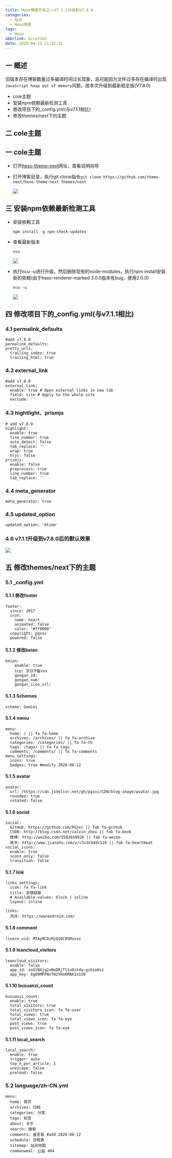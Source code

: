 ```yaml
---
title: Hexo博客开发之——V7.1.1升级到V7.8.0
categories:
  - 站点
  - Hexo博客
tags:
  - Hexo
abbrlink: 6cce2103
date: 2020-08-12 21:52:31
---
```

## 一 概述

旧版本存在博客数量过多编译时间过长现象，且可能因为文件过多存在编译时出现`JavaScript heap out of memory`问题，故本次升级到最新稳定版(V7.8.0)

* cole主题
* 安装npm依赖最新检测工具
* 修改项目下的_config.yml(与v7.1.1相比)
* 修改themes/next下的主题

<!--more-->

## 二 cole主题

## 一  cole主题

* 打开[hexo-theme-next][1]网址，查看说明向导

* 打开博客目录，执行git clone指令`git clone https://github.com/theme-next/hexo-theme-next themes/next`

  ![][1]

## 三 安装npm依赖最新检测工具

* 安装依赖工具

  ```
  npm install -g npm-check-updates
  ```

* 查看最新版本

  ```
  ncu  
  ```

  ![][2]
  
* 执行ncu -u进行升级，然后删除现有的node-modules，执行npm install安装新的依赖(由于hexo-renderer-marked 3.0.0版本有bug，使用2.0.0)

  ```
  ncu -u
  ```

  ![][3]

## 四 修改项目下的_config.yml(与v7.1.1相比)

### 4.1 permalink_defaults

```
#add v7.8.0
permalink_defaults:
pretty_urls:
  trailing_index: true 
  trailing_html: true 
```

### 4.2 external_link

```
#add v7.8.0
external_link: 
  enable: true # Open external links in new tab
  field: site # Apply to the whole site
  exclude: ''
```

### 4.3 hightlight、prismjs

```
# add v7.8.0
highlight:
  enable: true
  line_number: true
  auto_detect: false
  tab_replace: '' 
  wrap: true
  hljs: false
prismjs:  
  enable: false
  preprocess: true
  line_number: true
  tab_replace: ''
```

### 4.4 meta_generator

```
meta_generator: true  
```

### 4.5 updated_option

```
updated_option: 'mtime' 
```

### 4.6 v7.1.1升级到v7.8.0后的默认效果

![][4]



## 五 修改themes/next下的主题

### 5.1 _config.yml

#### 5.1.1 修改footer

```
footer:
  since: 2017 
  icon:
    name: heart 
    animated: false
    color: "#ff0000"
  copyright: pgzxc   
  powered: false
```

#### 5.1.2 修改beian

```
beian: 
    enable: true
    icp: 京ICP备xxx
    gongan_id:
    gongan_num:
    gongan_icon_url:
```

#### 5.1.3 Schemes

```
scheme: Gemini
```

#### 5.1.4 menu

```
menu: 
  home: / || fa fa-home
  archives: /archives/ || fa fa-archive
  categories: /categories/ || fa fa-th
  tags: /tags/ || fa fa-tags
  comments: /comments/ || fa fa-comments 
menu_settings:
  icons: true
  badges: true #modify 2020-08-12
```

#### 5.1.5 avatar

```
avatar: 
  url: /https://cdn.jsdelivr.net/gh/pgzxc/CDN/blog-image/avatar.jpg
  rounded: true
  rotated: false
```

#### 5.1.6 social

```
social:
  GitHub: https://github.com/PGzxc || fab fa-github
  CSDN: http://blog.csdn.net/calvin_zhou || fab fa-book
  微博: http://weibo.com/5582039920 || fab fa-weibo
  简书: http://www.jianshu.com/u/c5cdcb4dc52b || fab fa-heartbeat
social_icons:
  enable: true
  icons_only: false
  transition: false
```

#### 5.1.7 link

```
links_settings:
  icon: fa fa-link
  title: 友情链接
  # Available values: block | inline
  layout: inline

links:
  鸿洋: https://wanandroid.com/
```

#### 5.1.8 comment

```
livere_uid: MTAyMC8zMjQ1OC85Msxxx
```

#### 5.1.9 leancloud_visitors

```
leancloud_visitors: 
  enable: false
  app_id: xoStNXjq2xNoDRjTltoOztdq-gzGzoHsz
  app_key: 6g89MPFNvTH2YHnKMAK1n1V8
```

#### 5.1.10 busuanzi_count

```
busuanzi_count:
  enable: true
  total_visitors: true
  total_visitors_icon: fa fa-user
  total_views: true
  total_views_icon: fa fa-eye
  post_views: true
  post_views_icon: fa fa-eye
```

#### 5.1.11 local_search

```
local_search: 
  enable: true
  trigger: auto
  top_n_per_article: 1
  unescape: false
  preload: false
```

### 5.2 language/zh-CN.yml

```
menu:  
  home: 首页
  archives: 归档
  categories: 分类
  tags: 标签
  about: 关于
  search: 搜索
  comments: 留言板 #add 2020-08-12
  schedule: 日程表
  sitemap: 站点地图
  commonweal: 公益 404
```



[1]:https://cdn.jsdelivr.net/gh/pgzxc/CDN/blog-image/hexo-git-clone-v780.png
[2]:https://cdn.jsdelivr.net/gh/pgzxc/CDN/blog-image/hexo-ncu.png
[3]:https://cdn.jsdelivr.net/gh/pgzxc/CDN/blog-image/hexo-ncu-u.png
[4]:https://cdn.jsdelivr.net/gh/pgzxc/CDN/blog-image/hexo-update-v78-default.png



[21]:https://github.com/theme-next/hexo-theme-next